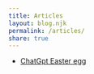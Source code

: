 ```yaml
---
title: Articles
layout: blog.njk
permalink: /articles/
share: true
---
```


- [ChatGpt Easter egg](ChatGpt%20Easter%20egg.md)
